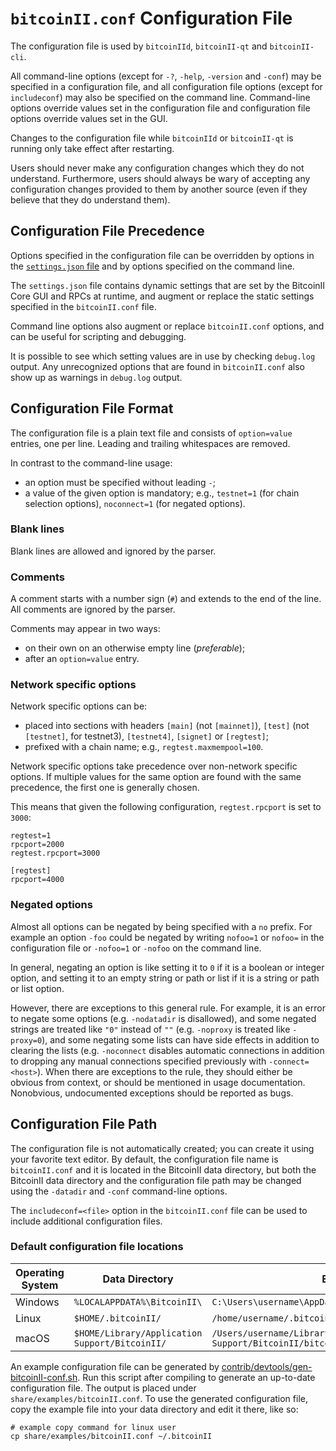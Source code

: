 # `bitcoinII.conf` Configuration File

The configuration file is used by `bitcoinIId`, `bitcoinII-qt` and `bitcoinII-cli`.

All command-line options (except for `-?`, `-help`, `-version` and `-conf`) may be specified in a configuration file, and all configuration file options (except for `includeconf`) may also be specified on the command line. Command-line options override values set in the configuration file and configuration file options override values set in the GUI.

Changes to the configuration file while `bitcoinIId` or `bitcoinII-qt` is running only take effect after restarting.

Users should never make any configuration changes which they do not understand. Furthermore, users should always be wary of accepting any configuration changes provided to them by another source (even if they believe that they do understand them).

## Configuration File Precedence

Options specified in the configuration file can be overridden by options in the [`settings.json` file](files.md) and by options specified on the command line.

The `settings.json` file contains dynamic settings that are set by the BitcoinII Core GUI and RPCs at runtime, and augment or replace the static settings specified in the `bitcoinII.conf` file.

Command line options also augment or replace `bitcoinII.conf` options, and can be useful for scripting and debugging.

It is possible to see which setting values are in use by checking `debug.log` output. Any unrecognized options that are found in `bitcoinII.conf` also show up as warnings in `debug.log` output.

## Configuration File Format

The configuration file is a plain text file and consists of `option=value` entries, one per line. Leading and trailing whitespaces are removed.

In contrast to the command-line usage:
- an option must be specified without leading `-`;
- a value of the given option is mandatory; e.g., `testnet=1` (for chain selection options), `noconnect=1` (for negated options).

### Blank lines

Blank lines are allowed and ignored by the parser.

### Comments

A comment starts with a number sign (`#`) and extends to the end of the line. All comments are ignored by the parser.

Comments may appear in two ways:
- on their own on an otherwise empty line (_preferable_);
- after an `option=value` entry.

### Network specific options

Network specific options can be:
- placed into sections with headers `[main]` (not `[mainnet]`), `[test]` (not `[testnet]`, for testnet3), `[testnet4]`, `[signet]` or `[regtest]`;
- prefixed with a chain name; e.g., `regtest.maxmempool=100`.

Network specific options take precedence over non-network specific options.
If multiple values for the same option are found with the same precedence, the
first one is generally chosen.

This means that given the following configuration, `regtest.rpcport` is set to `3000`:

```
regtest=1
rpcport=2000
regtest.rpcport=3000

[regtest]
rpcport=4000
```

### Negated options

Almost all options can be negated by being specified with a `no` prefix. For example an option `-foo` could be negated by writing `nofoo=1` or `nofoo=` in the configuration file or `-nofoo=1` or `-nofoo` on the command line.

In general, negating an option is like setting it to `0` if it is a boolean or integer option, and setting it to an empty string or path or list if it is a string or path or list option.

However, there are exceptions to this general rule. For example, it is an error to negate some options (e.g. `-nodatadir` is disallowed), and some negated strings are treated like `"0"` instead of `""` (e.g. `-noproxy` is treated like `-proxy=0`), and some negating some lists can have side effects in addition to clearing the lists (e.g. `-noconnect` disables automatic connections in addition to dropping any manual connections specified previously with `-connect=<host>`). When there are exceptions to the rule, they should either be obvious from context, or should be mentioned in usage documentation. Nonobvious, undocumented exceptions should be reported as bugs.

## Configuration File Path

The configuration file is not automatically created; you can create it using your favorite text editor. By default, the configuration file name is `bitcoinII.conf` and it is located in the BitcoinII data directory, but both the BitcoinII data directory and the configuration file path may be changed using the `-datadir` and `-conf` command-line options.

The `includeconf=<file>` option in the `bitcoinII.conf` file can be used to include additional configuration files.

### Default configuration file locations

Operating System | Data Directory | Example Path
-- | -- | --
Windows | `%LOCALAPPDATA%\BitcoinII\` | `C:\Users\username\AppData\Local\BitcoinII\bitcoinII.conf`
Linux | `$HOME/.bitcoinII/` | `/home/username/.bitcoinII/bitcoinII.conf`
macOS | `$HOME/Library/Application Support/BitcoinII/` | `/Users/username/Library/Application Support/BitcoinII/bitcoinII.conf`

An example configuration file can be generated by [contrib/devtools/gen-bitcoinII-conf.sh](../contrib/devtools/gen-bitcoinII-conf.sh).
Run this script after compiling to generate an up-to-date configuration file.
The output is placed under `share/examples/bitcoinII.conf`.
To use the generated configuration file, copy the example file into your data directory and edit it there, like so:

```
# example copy command for linux user
cp share/examples/bitcoinII.conf ~/.bitcoinII
```
